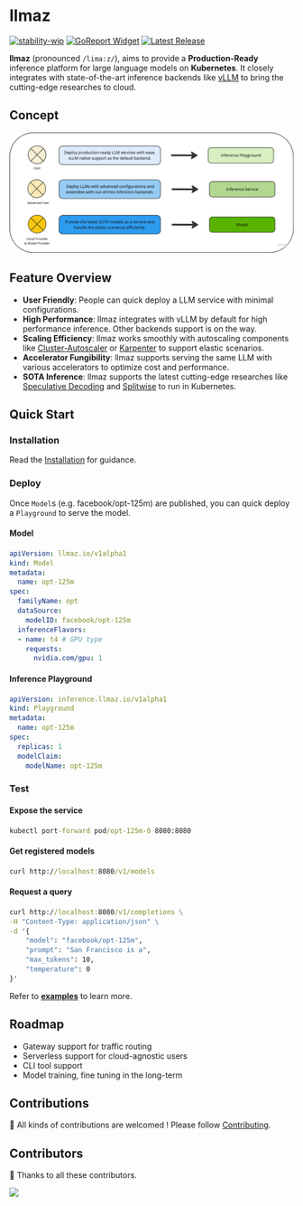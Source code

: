 # llmaz

[![stability-wip](https://img.shields.io/badge/stability-wip-lightgrey.svg)](https://github.com/mkenney/software-guides/blob/master/STABILITY-BADGES.md#work-in-progress)
[![GoReport Widget]][GoReport Status]
[![Latest Release](https://img.shields.io/github/v/release/inftyai/llmaz?include_prereleases)](https://github.com/inftyai/llmaz/releases/latest)

[GoReport Widget]: https://goreportcard.com/badge/github.com/inftyai/llmaz
[GoReport Status]: https://goreportcard.com/report/github.com/inftyai/llmaz

**llmaz** (pronounced `/lima:z/`), aims to provide a **Production-Ready** inference platform for large language models on **Kubernetes**. It closely integrates with state-of-the-art inference backends like [vLLM](https://github.com/vllm-project/vllm) to bring the cutting-edge researches to cloud.

## Concept

![image](./docs/assets/overview.png)

## Feature Overview

- **User Friendly**: People can quick deploy a LLM service with minimal configurations.
- **High Performance**: llmaz integrates with vLLM by default for high performance inference. Other backends support is on the way.
- **Scaling Efficiency**: llmaz works smoothly with autoscaling components like [Cluster-Autoscaler](https://github.com/kubernetes/autoscaler/tree/master/cluster-autoscaler) or [Karpenter](https://github.com/kubernetes-sigs/karpenter) to support elastic scenarios.
- **Accelerator Fungibility**: llmaz supports serving the same LLM with various accelerators to optimize cost and performance.
- **SOTA Inference**: llmaz supports the latest cutting-edge researches like [Speculative Decoding](https://arxiv.org/abs/2211.17192) and [Splitwise](https://arxiv.org/abs/2311.18677) to run in Kubernetes.

## Quick Start

### Installation

Read the [Installation](./docs/installation.md) for guidance.

### Deploy

Once `Model`s (e.g. facebook/opt-125m) are published, you can quick deploy a `Playground` to serve the model.

#### Model

```yaml
apiVersion: llmaz.io/v1alpha1
kind: Model
metadata:
  name: opt-125m
spec:
  familyName: opt
  dataSource:
    modelID: facebook/opt-125m
  inferenceFlavors:
  - name: t4 # GPU type
    requests:
      nvidia.com/gpu: 1
```

#### Inference Playground

```yaml
apiVersion: inference.llmaz.io/v1alpha1
kind: Playground
metadata:
  name: opt-125m
spec:
  replicas: 1
  modelClaim:
    modelName: opt-125m
```

### Test

#### Expose the service

```cmd
kubectl port-forward pod/opt-125m-0 8080:8080
```

#### Get registered models

```cmd
curl http://localhost:8080/v1/models
```

#### Request a query

```cmd
curl http://localhost:8080/v1/completions \
-H "Content-Type: application/json" \
-d '{
    "model": "facebook/opt-125m",
    "prompt": "San Francisco is a",
    "max_tokens": 10,
    "temperature": 0
}'
```

Refer to **[examples](/docs/examples/README.md)** to learn more.

## Roadmap

- Gateway support for traffic routing
- Serverless support for cloud-agnostic users
- CLI tool support
- Model training, fine tuning in the long-term

## Contributions

🚀 All kinds of contributions are welcomed ! Please follow [Contributing](https://github.com/InftyAI/community/blob/main/CONTRIBUTING.md).

## Contributors

🎉 Thanks to all these contributors.

<a href="https://github.com/InftyAI/llmaz/graphs/contributors">
  <img src="https://contrib.rocks/image?repo=InftyAI/llmaz" />
</a>
